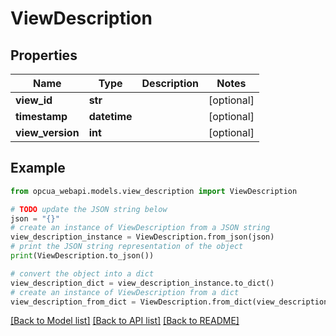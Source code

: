 # ViewDescription


## Properties

Name | Type | Description | Notes
------------ | ------------- | ------------- | -------------
**view_id** | **str** |  | [optional] 
**timestamp** | **datetime** |  | [optional] 
**view_version** | **int** |  | [optional] 

## Example

```python
from opcua_webapi.models.view_description import ViewDescription

# TODO update the JSON string below
json = "{}"
# create an instance of ViewDescription from a JSON string
view_description_instance = ViewDescription.from_json(json)
# print the JSON string representation of the object
print(ViewDescription.to_json())

# convert the object into a dict
view_description_dict = view_description_instance.to_dict()
# create an instance of ViewDescription from a dict
view_description_from_dict = ViewDescription.from_dict(view_description_dict)
```
[[Back to Model list]](../README.md#documentation-for-models) [[Back to API list]](../README.md#documentation-for-api-endpoints) [[Back to README]](../README.md)



